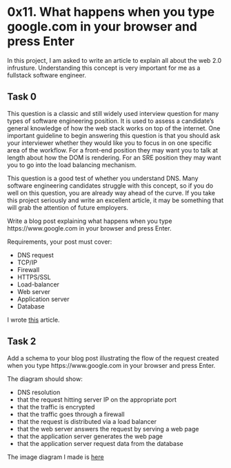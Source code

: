 # 0x11. What happens when you type google.com in your browser and press Enter

In this project, I am asked to write an article to explain all about the web 2.0 infrusture. Understanding this concept is very important for me as a fullstack software engineer.

## Task 0
<p>This question is a classic and still widely used interview question for many types of software engineering position. It is used to assess a candidate’s general knowledge of how the web stack works on top of the internet. One important guideline to begin answering this question is that you should ask your interviewer whether they would like you to focus in on one specific area of the workflow. For a front-end position they may want you to talk at length about how the DOM is rendering. For an SRE position they may want you to go into the load balancing mechanism.</p>

<p>This question is a good test of whether you understand DNS. Many software engineering candidates struggle with this concept, so if you do well on this question, you are already way ahead of the curve. If you take this project seriously and write an excellent article, it may be something that will grab the attention of future employers.</p>

<p>Write a blog post explaining what happens when you type https://www.google.com in your browser and press Enter.</p>

Requirements, your post must cover:
- DNS request
- TCP/IP
- Firewall
- HTTPS/SSL
- Load-balancer
- Web server
- Application server
- Database

I wrote [this](https://betascribbles.hashnode.dev/what-happens-when-you-type-googlecom-in-your-browser-and-press-enter) article.

## Task 2
<p>Add a schema to your blog post illustrating the flow of the request created when you type https://www.google.com in your browser and press Enter.</p>

The diagram should show:

- DNS resolution
- that the request hitting server IP on the appropriate port
- that the traffic is encrypted
- that the traffic goes through a firewall
- that the request is distributed via a load balancer
- that the web server answers the request by serving a web page
- that the application server generates the web page
- that the application server request data from the database

The image diagram I made is [here](https://github.com/betascribbles/alx-system_engineering-devops/blob/main/0x11-what_happens_when_your_type_google_com_in_your_browser_and_press_enter/1-what_happen_when_diagram.jpeg)
